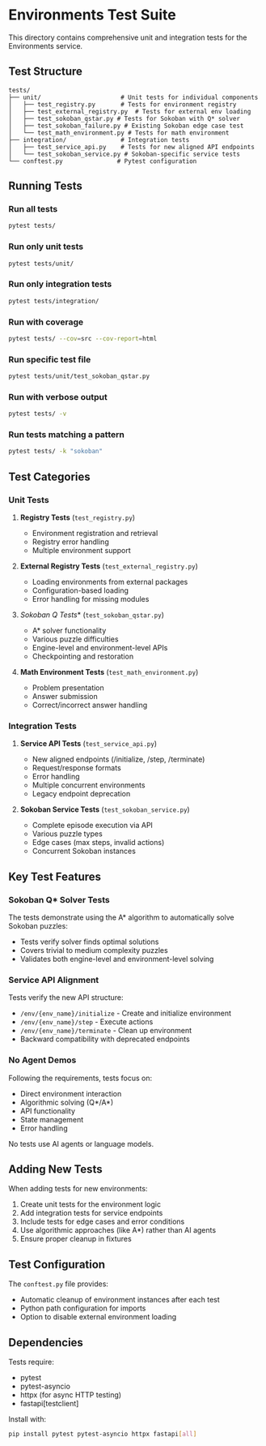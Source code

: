 # Environments Test Suite

This directory contains comprehensive unit and integration tests for the Environments service.

## Test Structure

```
tests/
├── unit/                      # Unit tests for individual components
│   ├── test_registry.py       # Tests for environment registry
│   ├── test_external_registry.py  # Tests for external env loading
│   ├── test_sokoban_qstar.py # Tests for Sokoban with Q* solver
│   ├── test_sokoban_failure.py # Existing Sokoban edge case test
│   └── test_math_environment.py # Tests for math environment
├── integration/               # Integration tests
│   ├── test_service_api.py    # Tests for new aligned API endpoints
│   └── test_sokoban_service.py # Sokoban-specific service tests
└── conftest.py               # Pytest configuration
```

## Running Tests

### Run all tests
```bash
pytest tests/
```

### Run only unit tests
```bash
pytest tests/unit/
```

### Run only integration tests
```bash
pytest tests/integration/
```

### Run with coverage
```bash
pytest tests/ --cov=src --cov-report=html
```

### Run specific test file
```bash
pytest tests/unit/test_sokoban_qstar.py
```

### Run with verbose output
```bash
pytest tests/ -v
```

### Run tests matching a pattern
```bash
pytest tests/ -k "sokoban"
```

## Test Categories

### Unit Tests

1. **Registry Tests** (`test_registry.py`)
   - Environment registration and retrieval
   - Registry error handling
   - Multiple environment support

2. **External Registry Tests** (`test_external_registry.py`)
   - Loading environments from external packages
   - Configuration-based loading
   - Error handling for missing modules

3. **Sokoban Q* Tests** (`test_sokoban_qstar.py`)
   - A* solver functionality
   - Various puzzle difficulties
   - Engine-level and environment-level APIs
   - Checkpointing and restoration

4. **Math Environment Tests** (`test_math_environment.py`)
   - Problem presentation
   - Answer submission
   - Correct/incorrect answer handling

### Integration Tests

1. **Service API Tests** (`test_service_api.py`)
   - New aligned endpoints (/initialize, /step, /terminate)
   - Request/response formats
   - Error handling
   - Multiple concurrent environments
   - Legacy endpoint deprecation

2. **Sokoban Service Tests** (`test_sokoban_service.py`)
   - Complete episode execution via API
   - Various puzzle types
   - Edge cases (max steps, invalid actions)
   - Concurrent Sokoban instances

## Key Test Features

### Sokoban Q* Solver Tests
The tests demonstrate using the A* algorithm to automatically solve Sokoban puzzles:
- Tests verify solver finds optimal solutions
- Covers trivial to medium complexity puzzles
- Validates both engine-level and environment-level solving

### Service API Alignment
Tests verify the new API structure:
- `/env/{env_name}/initialize` - Create and initialize environment
- `/env/{env_name}/step` - Execute actions
- `/env/{env_name}/terminate` - Clean up environment
- Backward compatibility with deprecated endpoints

### No Agent Demos
Following the requirements, tests focus on:
- Direct environment interaction
- Algorithmic solving (Q*/A*)
- API functionality
- State management
- Error handling

No tests use AI agents or language models.

## Adding New Tests

When adding tests for new environments:
1. Create unit tests for the environment logic
2. Add integration tests for service endpoints
3. Include tests for edge cases and error conditions
4. Use algorithmic approaches (like A*) rather than AI agents
5. Ensure proper cleanup in fixtures

## Test Configuration

The `conftest.py` file provides:
- Automatic cleanup of environment instances after each test
- Python path configuration for imports
- Option to disable external environment loading

## Dependencies

Tests require:
- pytest
- pytest-asyncio
- httpx (for async HTTP testing)
- fastapi[testclient]

Install with:
```bash
pip install pytest pytest-asyncio httpx fastapi[all]
```